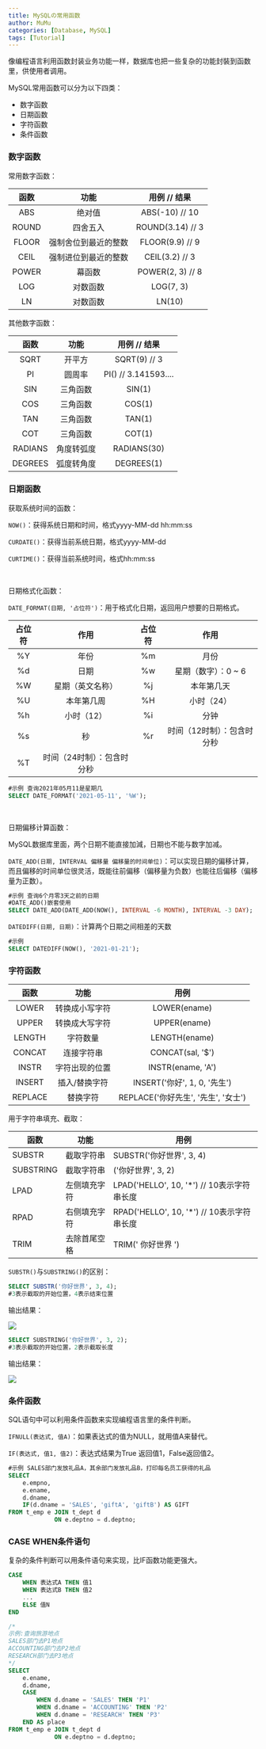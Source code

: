 ```yaml
---
title: MySQLの常用函数
author: MuMu
categories: [Database, MySQL]
tags: [Tutorial]
---
```


像编程语言利用函数封装业务功能一样，数据库也把一些复杂的功能封裝到函数里，供使用者调用。

MySQL常用函数可以分为以下四类：

+ 数字函数
+ 日期函数
+ 字符函数
+ 条件函数

### 数字函数

常用数字函数：

| 函数  |         功能         |   用例 // 结果   |
| :---: | :------------------: | :--------------: |
|  ABS  |        绝对值        |  ABS(-10) // 10  |
| ROUND |       四舍五入       | ROUND(3.14) // 3 |
| FLOOR | 强制舍位到最近的整数 | FLOOR(9.9) // 9  |
| CEIL  | 强制进位到最近的整数 |  CEIL(3.2) // 3  |
| POWER |        幕函数        | POWER(2, 3) // 8 |
|  LOG  |       对数函数       |    LOG(7, 3)     |
|  LN   |       对数函数       |      LN(10)      |

其他数字函数：

|  函数   |    功能    |     用例 // 结果     |
| :-----: | :--------: | :------------------: |
|  SQRT   |   开平方   |     SQRT(9) // 3     |
|   PI    |   圆周率   | PI() // 3.141593.... |
|   SIN   |  三角函数  |        SIN(1)        |
|   COS   |  三角函数  |        COS(1)        |
|   TAN   |  三角函数  |        TAN(1)        |
|   COT   |  三角函数  |        COT(1)        |
| RADIANS | 角度转弧度 |     RADIANS(30)      |
| DEGREES | 弧度转角度 |      DEGREES(1)      |

### 日期函数

获取系统时间的函数：

`NOW()`：获得系统日期和时间，格式yyyy-MM-dd hh:mm:ss

`CURDATE()`：获得当前系统日期，格式yyyy-MM-dd

`CURTIME()`：获得当前系统时间，格式hh:mm:ss

&nbsp;

日期格式化函数：

`DATE_FORMAT(日期, '占位符')`：用于格式化日期，返回用户想要的日期格式。

| 占位符 |            作用            | 占位符 |            作用            |
| :----: | :------------------------: | :----: | :------------------------: |
|   %Y   |            年份            |   %m   |            月份            |
|   %d   |            日期            |   %w   |    星期（数字）：0 ~ 6     |
|   %W   |      星期（英文名称）      |   %j   |         本年第几天         |
|   %U   |         本年第几周         |   %H   |         小时（24）         |
|   %h   |         小时（12）         |   %i   |            分钟            |
|   %s   |             秒             |   %r   | 时间（12时制）：包含时分秒 |
|   %T   | 时间（24时制）：包含时分秒 |        |                            |

```sql
#示例 查询2021年05月11是星期几
SELECT DATE_FORMAT('2021-05-11', '%W');
```

&nbsp;

日期偏移计算函数：

MySQL数据库里面，两个日期不能直接加減，日期也不能与数字加减。

`DATE_ADD(日期, INTERVAL 偏移量 偏移量的时间单位)`：可以实现日期的偏移计算，而且偏移的时间单位很灵活，既能往前偏移（偏移量为负数）也能往后偏移（偏移量为正数）。

```sql
#示例 查询6个月零3天之前的日期
#DATE_ADD()嵌套使用
SELECT DATE_ADD(DATE_ADD(NOW(), INTERVAL -6 MONTH), INTERVAL -3 DAY);
```

`DATEDIFF(日期, 日期)`：计算两个日期之间相差的天数

```sql
#示例
SELECT DATEDIFF(NOW(), '2021-01-21');
```

### 字符函数

|  函数   |      功能      |                用例                 |
| :-----: | :------------: | :---------------------------------: |
|  LOWER  | 转换成小写字符 |            LOWER(ename)             |
|  UPPER  | 转换成大写字符 |            UPPER(ename)             |
| LENGTH  |    字符数量    |            LENGTH(ename)            |
| CONCAT  |   连接字符串   |          CONCAT(sal, '$')           |
|  INSTR  | 字符出现的位置 |          INSTR(ename, 'A')          |
| INSERT  | 插入/替换字符  |    INSERT('你好', 1, 0, '先生')     |
| REPLACE |    替换字符    | REPLACE('你好先生', '先生', '女士') |

用于字符串填充、截取：

| 函数      | 功能         | 用例                                       |
| --------- | ------------ | ------------------------------------------ |
| SUBSTR    | 截取字符串   | SUBSTR('你好世界', 3, 4)                   |
| SUBSTRING | 截取字符串   | ('你好世界', 3, 2)                         |
| LPAD      | 左侧填充字符 | LPAD('HELLO', 10, '*') // 10表示字符串长度 |
| RPAD      | 右侧填充字符 | RPAD('HELLO', 10, '*') // 10表示字符串长度 |
| TRIM      | 去除首尾空格 | TRIM(' 你好世界 ')                         |



`SUBSTR()`与`SUBSTRING()`的区别：

```sql
SELECT SUBSTR('你好世界', 3, 4);
#3表示截取的开始位置，4表示结束位置
```

输出结果：

![](https://blog.caowei.xyz/blog/Jw-33.png)

```sql
SELECT SUBSTRING('你好世界', 3, 2);
#3表示截取的开始位置，2表示截取长度
```

输出结果：

![](https://blog.caowei.xyz/blog/Jw-34.png)

### 条件函数

SQL语句中可以利用条件函数来实现编程语言里的条件判断。

`IFNULL(表达式, 值A)`：如果表达式的值为NULL，就用值A来替代。

`IF(表达式, 值1, 值2)`：表达式结果为True 返回值1，False返回值2。

```sql
#示例 SALES部门发放礼品A，其余部门发放礼品B，打印每名员工获得的礼品
SELECT
    e.empno,
    e.ename,
    d.dname,
    IF(d.dname = 'SALES', 'giftA', 'giftB') AS GIFT
FROM t_emp e JOIN t_dept d
             ON e.deptno = d.deptno;
```

### CASE WHEN条件语句

复杂的条件判断可以用条件语句来实现，比IF函数功能更强大。

```sql
CASE
    WHEN 表达式A THEN 值1
    WHEN 表达式B THEN 值2
    ...
    ELSE 值N
END
```

```sql
/*
示例:查询旅游地点
SALES部门去P1地点
ACCOUNTING部门去P2地点
RESEARCH部门去P3地点
*/
SELECT
    e.ename,
    d.dname,
    CASE
        WHEN d.dname = 'SALES' THEN 'P1'
        WHEN d.dname = 'ACCOUNTING' THEN 'P2'
        WHEN d.dname = 'RESEARCH' THEN 'P3'
    END AS place
FROM t_emp e JOIN t_dept d
             ON e.deptno = d.deptno;
```